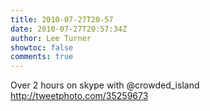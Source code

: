 ```yaml
---
title: 2010-07-27T20-57
date: 2010-07-27T20:57:34Z
author: Lee Turner
showtoc: false
comments: true
---
```


Over 2 hours on skype with @crowded_island  http://tweetphoto.com/35259673

